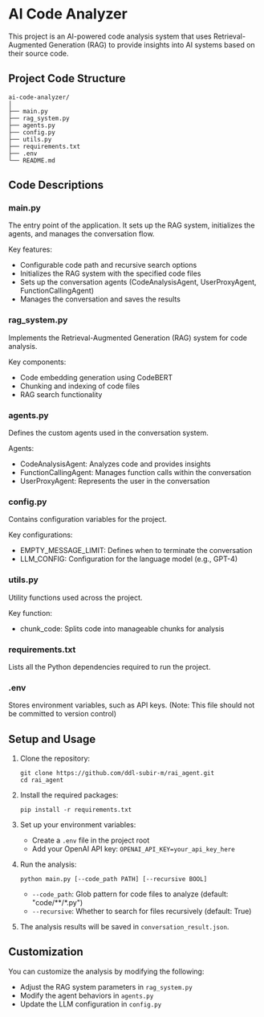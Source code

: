 # AI Code Analyzer

This project is an AI-powered code analysis system that uses Retrieval-Augmented Generation (RAG) to provide insights into AI systems based on their source code.

## Project Code Structure

```
ai-code-analyzer/
│
├── main.py
├── rag_system.py
├── agents.py
├── config.py
├── utils.py
├── requirements.txt
├── .env
└── README.md
```

## Code Descriptions

### main.py
The entry point of the application. It sets up the RAG system, initializes the agents, and manages the conversation flow.

Key features:
- Configurable code path and recursive search options
- Initializes the RAG system with the specified code files
- Sets up the conversation agents (CodeAnalysisAgent, UserProxyAgent, FunctionCallingAgent)
- Manages the conversation and saves the results

### rag_system.py
Implements the Retrieval-Augmented Generation (RAG) system for code analysis.

Key components:
- Code embedding generation using CodeBERT
- Chunking and indexing of code files
- RAG search functionality

### agents.py
Defines the custom agents used in the conversation system.

Agents:
- CodeAnalysisAgent: Analyzes code and provides insights
- FunctionCallingAgent: Manages function calls within the conversation
- UserProxyAgent: Represents the user in the conversation

### config.py
Contains configuration variables for the project.

Key configurations:
- EMPTY_MESSAGE_LIMIT: Defines when to terminate the conversation
- LLM_CONFIG: Configuration for the language model (e.g., GPT-4)

### utils.py
Utility functions used across the project.

Key function:
- chunk_code: Splits code into manageable chunks for analysis

### requirements.txt
Lists all the Python dependencies required to run the project.

### .env
Stores environment variables, such as API keys. (Note: This file should not be committed to version control)

## Setup and Usage

1. Clone the repository:
   ```
   git clone https://github.com/ddl-subir-m/rai_agent.git
   cd rai_agent
   ```

2. Install the required packages:
   ```
   pip install -r requirements.txt
   ```

3. Set up your environment variables:
   - Create a `.env` file in the project root
   - Add your OpenAI API key: `OPENAI_API_KEY=your_api_key_here`

4. Run the analysis:
   ```
   python main.py [--code_path PATH] [--recursive BOOL]
   ```
   - `--code_path`: Glob pattern for code files to analyze (default: "code/**/*.py")
   - `--recursive`: Whether to search for files recursively (default: True)

5. The analysis results will be saved in `conversation_result.json`.

## Customization

You can customize the analysis by modifying the following:
- Adjust the RAG system parameters in `rag_system.py`
- Modify the agent behaviors in `agents.py`
- Update the LLM configuration in `config.py`

